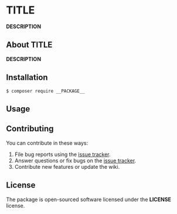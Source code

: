 # __TITLE__

__DESCRIPTION__

## About __TITLE__

__DESCRIPTION__

## Installation

```shell
$ composer require __PACKAGE__
```

## Usage

## Contributing

You can contribute in these ways:

1. File bug reports using the [issue tracker](https://github.com/__VENDOR__/__NAME__/issues).
2. Answer questions or fix bugs on the [issue tracker](https://github.com/__VENDOR__/__NAME__/issues).
3. Contribute new features or update the wiki.

## License

The package is open-sourced software licensed under the __LICENSE__ license.